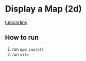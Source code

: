 # Display a Map (2d)
[tutorial link](https://developers.arcgis.com/javascript/latest/display-a-map/)

## How to run
1. run `npm install`
2. run `vite`
